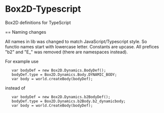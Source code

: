 Box2D-Typescript
================

Box2D definitions for TypeScript

== Naming changes

All names in lib was changed to match JavaScript/Typescript style. So functio
names start with lowercase letter. Constants are upcase. All prefices
"b2" and "E_" was removed (there are namespaces instead).

For example use

       var bodyDef = new Box2D.Dynamics.BodyDef();
       bodyDef.type = Box2D.Dynamics.Body.DYNAMIC_BODY;
       var body = world.createBody(bodyDef);

instead of

       var bodyDef = new Box2D.Dynamics.b2BodyDef();
       bodyDef.type = Box2D.Dynamics.b2Body.b2_dynamicbody;
       var body = world.CreateBody(bodyDef);
